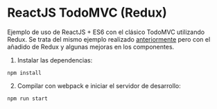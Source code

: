 # ReactJS TodoMVC (Redux)

Ejemplo de uso de ReactJS + ES6 con el clásico TodoMVC utilizando Redux. Se trata del mismo ejemplo realizado [anteriormente](https://github.com/LoGaNsF/react-todomvc-es6) pero con el añadido de Redux y algunas mejoras en los componentes.

1. Instalar las dependencias:
  ```
  npm install
  ```

2. Compilar con webpack e iniciar el servidor de desarrollo:
  ```
  npm run start
  ```
